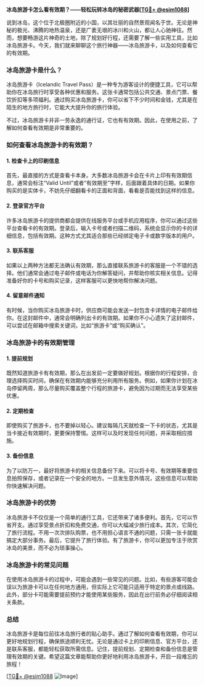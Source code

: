 **冰岛旅游卡怎么看有效期？——轻松玩转冰岛的秘密武器[[TG💪+ @esim1088](https://t.me/s/esim1088)]**

说到冰岛，这个位于北极圈附近的小国，以其壮丽的自然景观闻名于世。无论是神秘的极光、沸腾的地热温泉，还是广袤无垠的冰川和火山，都让人心驰神往。然而，想要畅游这片神奇的土地，除了规划好行程，还需要了解一些实用工具，比如冰岛旅游卡。今天，我们就来聊聊这个旅行神器——冰岛旅游卡，以及如何查看它的有效期。

### 冰岛旅游卡是什么？

冰岛旅游卡（Icelandic Travel Pass）是一种专为游客设计的便捷工具，它可以帮助你在冰岛旅行时享受各种优惠和服务。这张卡通常包括公共交通、景点门票、餐饮折扣等多项福利。通过购买冰岛旅游卡，你可以省下不少时间和金钱，尤其是在陌生的地方旅行时，它能大大提升你的旅行体验。

不过，冰岛旅游卡并非一劳永逸的通行证，它也有有效期。因此，在使用之前，了解如何查看有效期是非常重要的。

### 如何查看冰岛旅游卡的有效期？

#### 1. **检查卡上的印刷信息**
首先，最直接的方式是查看卡本身。大多数冰岛旅游卡会在卡片上印有有效期信息，通常会标注“Valid Until”或者“有效期至”字样，后面跟着具体的日期。如果你购买的是实体卡，不妨先仔细翻看卡的正面和背面，看看是否能找到这样的信息。

#### 2. **登录官方平台**
许多冰岛旅游卡的提供商都会提供在线服务平台或手机应用程序，你可以通过这些平台查看卡的有效期。登录后，输入卡号或者扫描二维码，系统会显示你的卡的详细信息，包括有效期。这种方式尤其适合那些已经绑定电子卡或数字版本的用户。

#### 3. **联系客服**
如果以上两种方法都无法确认有效期，那么直接联系旅游卡的客服是一个不错的选择。他们通常会通过电子邮件或电话为你解答疑问，并帮助你核实相关信息。记得准备好你的卡号和购买记录，这样客服可以更快地帮你解决问题。

#### 4. **留意邮件通知**
有时候，当你购买冰岛旅游卡时，供应商可能会发送一封包含卡详情的电子邮件给你。在这封邮件中，通常会明确列出卡的有效期。如果你不小心遗失了这封邮件，可以尝试在邮箱中搜索关键词，比如“旅游卡”或“购买确认”。

### 冰岛旅游卡的有效期管理

#### 1. **提前规划**
既然知道旅游卡有有效期，那么在出发前一定要做好规划。根据你的行程安排，合理选择购买时间，确保在有效期内能够充分利用所有服务。例如，如果你计划在冰岛停留两周，那么尽量购买覆盖整个行程的旅游卡，避免因为过期而无法享受某些优惠。

#### 2. **定期检查**
即使购买了旅游卡，也不要掉以轻心。建议每隔几天就检查一下卡的状态，尤其是当卡接近有效期时，更要保持警惕。这样可以及时发现任何问题，并采取相应措施。

#### 3. **备份信息**
为了以防万一，最好将旅游卡的相关信息备份下来。可以将卡号、有效期等重要信息拍照保存，或者记录在一个安全的地方。一旦发生意外情况，这些信息可以帮助你快速解决问题。

### 冰岛旅游卡的优势

冰岛旅游卡不仅仅是一个简单的通行工具，它还带来了诸多便利。首先，它可以节省开支。通过享受景点折扣和免费交通，你可以大幅减少旅行成本。其次，它简化了旅行流程。不用一次次排队购票，也不用担心语言不通的问题，只需一张卡就能搞定大部分事务。最后，它提升了旅行体验。有了旅游卡，你可以更加专注于欣赏冰岛的美景，而不必为琐事操心。

### 冰岛旅游卡的常见问题

在使用冰岛旅游卡的过程中，可能会遇到一些常见的问题。比如，有些游客可能会误以为旅游卡可以在任何地方通用，但实际上它可能只适用于特定的景点或线路。此外，部分卡可能需要提前预约才能使用某些服务，因此在出行前务必仔细阅读相关条款。

### 总结

冰岛旅游卡是每位前往冰岛旅行者的贴心助手。通过了解如何查看有效期，你可以更好地规划行程，确保旅途顺利无忧。无论是通过卡上的印刷信息、官方平台，还是联系客服，都能轻松获取所需信息。记住，提前规划、定期检查和备份信息是管理有效期的关键。希望这篇文章能帮助你更好地利用冰岛旅游卡，开启一段难忘的旅程！

[[TG💪+ @esim1088](https://t.me/s/esim1088) ![Image](https://i.postimg.cc/4NQfJmqS/Snipaste-2025-05-13-00-14-12.png)]